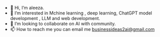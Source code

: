 - 👋 Hi, I’m aleeza.
- 👀 I’m interested in Mchine learning , deep learning, ChatGPT model development , LLM and web development.
- 💞️ I’m looking to collaborate on AI with community.
- 📫 How to reach me you can email me businessideas2ai@gmail.com

<!---
businessideas2ai/businessideas2ai is a ✨ special ✨ repository because its `README.md` (this file) appears on your GitHub profile.
You can click the Preview link to take a look at your changes.
--->
